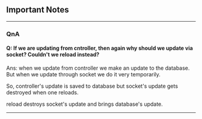 ## Important Notes

---

### QnA

#### Q: If we are updating from cntroller, then again why should we update via socket? Couldn't we reload instead?

Ans: when we update from controller we make an update to the database. But when we update through socket we do it very temporarily.

So, controller's update is saved to database but socket's update gets destroyed when one reloads.

reload destroys socket's update and brings database's update.

---
